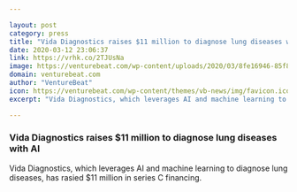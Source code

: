 ```yaml
---

layout: post
category: press
title: "Vida Diagnostics raises $11 million to diagnose lung diseases with AI"
date: 2020-03-12 23:06:37
link: https://vrhk.co/2TJUsNa
image: https://venturebeat.com/wp-content/uploads/2020/03/8fe16946-85f8-4efb-afef-e6532e9ebc9d-e1584053109910.png?w=1200&strip=all
domain: venturebeat.com
author: "VentureBeat"
icon: https://venturebeat.com/wp-content/themes/vb-news/img/favicon.ico
excerpt: "Vida Diagnostics, which leverages AI and machine learning to diagnose lung diseases, has rasied $11 million in series C financing."

---
```


### Vida Diagnostics raises $11 million to diagnose lung diseases with AI

Vida Diagnostics, which leverages AI and machine learning to diagnose lung diseases, has rasied $11 million in series C financing.